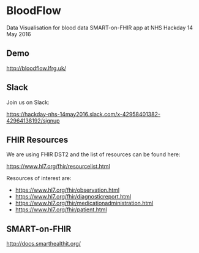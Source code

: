 # BloodFlow

Data Visualisation for blood data SMART-on-FHIR app at NHS Hackday 14 May 2016

## Demo

http://bloodflow.lfrg.uk/

## Slack

Join us on Slack:

https://hackday-nhs-14may2016.slack.com/x-42958401382-42964138192/signup

## FHIR Resources

We are using FHIR DST2 and the list of resources can be found here:

https://www.hl7.org/fhir/resourcelist.html

Resources of interest are:

- https://www.hl7.org/fhir/observation.html
- https://www.hl7.org/fhir/diagnosticreport.html
- https://www.hl7.org/fhir/medicationadministration.html
- https://www.hl7.org/fhir/patient.html

## SMART-on-FHIR

http://docs.smarthealthit.org/
